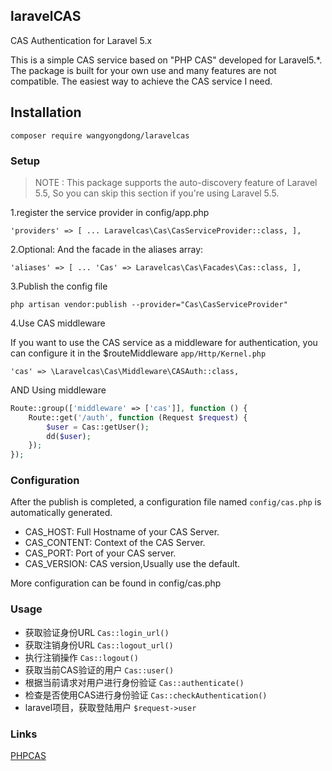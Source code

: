 ## laravelCAS
CAS Authentication for Laravel 5.x

This is a simple CAS service based on "PHP CAS" developed for Laravel5.*. 
The package is built for your own use and many features are not compatible. 
The easiest way to achieve the CAS service I need.

## Installation

`composer require wangyongdong/laravelcas`


### Setup
> NOTE : This package supports the auto-discovery feature of Laravel 5.5, So you can skip this section if you're using Laravel 5.5.

1.register the service provider in config/app.php

`
'providers' => [
     ...
     Laravelcas\Cas\CasServiceProvider::class,
 ],
`

2.Optional: And the facade in the aliases array:

`
'aliases' => [
    ...
    'Cas' => Laravelcas\Cas\Facades\Cas::class,
],
`

3.Publish the config file

`php artisan vendor:publish --provider="Cas\CasServiceProvider"`

4.Use CAS middleware

If you want to use the CAS service as a middleware for authentication, you can configure it in the $routeMiddleware `app/Http/Kernel.php`

`'cas' => \Laravelcas\Cas\Middleware\CASAuth::class,`

AND Using middleware

```php
Route::group(['middleware' => ['cas']], function () {
    Route::get('/auth', function (Request $request) {
        $user = Cas::getUser();
        dd($user);
    });
});
```

### Configuration

After the publish is completed, a configuration file named `config/cas.php` is automatically generated.

- CAS_HOST: Full Hostname of your CAS Server.
- CAS_CONTENT: Context of the CAS Server.
- CAS_PORT: Port of your CAS server. 
- CAS_VERSION: CAS version,Usually use the default.

More configuration can be found in config/cas.php

### Usage

- 获取验证身份URL `Cas::login_url()`
- 获取注销身份URL `Cas::logout_url()`
- 执行注销操作 `Cas::logout()`
- 获取当前CAS验证的用户 `Cas::user()`
- 根据当前请求对用户进行身份验证 `Cas::authenticate()` 
- 检查是否使用CAS进行身份验证 `Cas::checkAuthentication()`
- laravel项目，获取登陆用户 `$request->user`


### Links
[PHPCAS](https://github.com/apereo/phpCAS)
